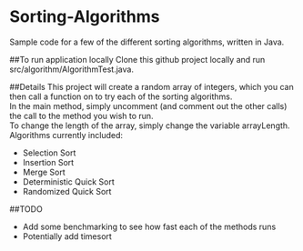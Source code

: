 # Sorting-Algorithms
Sample code for a few of the different sorting algorithms, written in Java.

##To run application locally
Clone this github project locally and run src/algorithm/AlgorithmTest.java.

##Details
This project will create a random array of integers, which you can then call a function on to try each of the sorting algorithms.  
In the main method, simply uncomment (and comment out the other calls) the call to the method you wish to run.  
To change the length of the array, simply change the variable arrayLength.  
Algorithms currently included:  
* Selection Sort
* Insertion Sort
* Merge Sort
* Deterministic Quick Sort
* Randomized Quick Sort

##TODO
* Add some benchmarking to see how fast each of the methods runs
* Potentially add timesort
